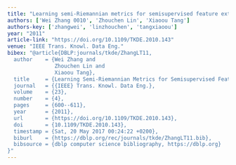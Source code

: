 ```yaml
---
title: "Learning semi-Riemannian metrics for semisupervised feature extraction"
authors: ['Wei Zhang 0010', 'Zhouchen Lin', 'Xiaoou Tang']
authors-key: ['zhangwei', 'linzhouchen', 'tangxiaoou']
year: "2011"
article-link: "https://doi.org/10.1109/TKDE.2010.143"
venue: "IEEE Trans. Knowl. Data Eng."
bibex: "@article{DBLP:journals/tkde/ZhangLT11,
  author    = {Wei Zhang and
               Zhouchen Lin and
               Xiaoou Tang},
  title     = {Learning Semi-Riemannian Metrics for Semisupervised Feature Extraction},
  journal   = {{IEEE} Trans. Knowl. Data Eng.},
  volume    = {23},
  number    = {4},
  pages     = {600--611},
  year      = {2011},
  url       = {https://doi.org/10.1109/TKDE.2010.143},
  doi       = {10.1109/TKDE.2010.143},
  timestamp = {Sat, 20 May 2017 00:24:22 +0200},
  biburl    = {https://dblp.org/rec/journals/tkde/ZhangLT11.bib},
  bibsource = {dblp computer science bibliography, https://dblp.org}
}"
---
```

